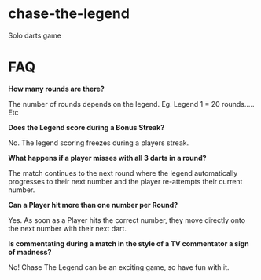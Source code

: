 # chase-the-legend
Solo darts game

# FAQ

**How many rounds are there?**

The number of rounds depends on the legend. Eg. Legend 1 = 20 rounds..... Etc

**Does the Legend score during a Bonus Streak?**

No. The legend scoring freezes during a players streak.

**What happens if a player misses with all 3 darts in a round?**

The match continues to the next round where the legend automatically progresses to their next number and the player re-attempts their current number.

**Can a Player hit more than one number per Round?**

Yes. As soon as a Player hits the correct number, they move directly onto the next number with their next dart.

**Is commentating during a match in the style of  a TV commentator a sign of madness?**

No! Chase The Legend can be an exciting game, so have fun with it.
